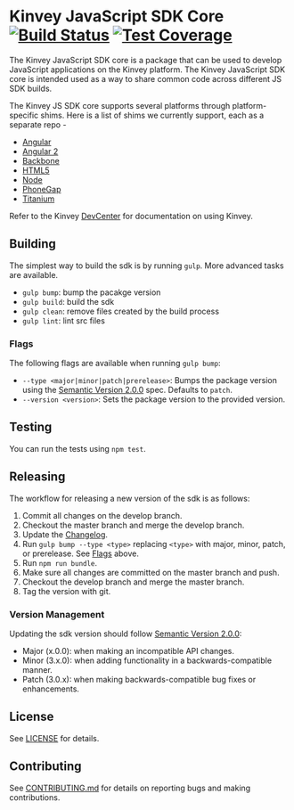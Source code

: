 # Kinvey JavaScript SDK Core [![Build Status](https://travis-ci.org/Kinvey/javascript-sdk-core.svg?branch=develop)](https://travis-ci.org/Kinvey/javascript-sdk-core) [![Test Coverage](https://codeclimate.com/github/Kinvey/javascript-sdk-core/badges/coverage.svg)](https://codeclimate.com/github/Kinvey/javascript-sdk-core/coverage)

The Kinvey JavaScript SDK core is a package that can be used to develop JavaScript applications on the Kinvey platform. The Kinvey JavaScript SDK core is intended used as a way to share common code across different JS SDK builds.

The Kinvey JS SDK core supports several platforms through platform-specific shims. Here is a list of shims we currently support, each as a separate repo -

* [Angular](https://github.com/Kinvey/angular-sdk)
* [Angular 2](https://github.com/Kinvey/angular2-sdk)
* [Backbone](https://github.com/Kinvey/backbone-sdk)
* [HTML5](https://github.com/Kinvey/html5-sdk)
* [Node](https://github.com/Kinvey/kinvey-nodejs)
* [PhoneGap](https://github.com/Kinvey/phonegap-sdk)
* [Titanium](https://github.com/Kinvey/titanium-sdk)

Refer to the Kinvey [DevCenter](http://devcenter.kinvey.com/) for documentation on using Kinvey.

## Building
The simplest way to build the sdk is by running `gulp`. More advanced tasks are available.

* `gulp bump`: bump the pacakge version
* `gulp build`: build the sdk
* `gulp clean`: remove files created by the build process
* `gulp lint`: lint src files

### Flags
The following flags are available when running `gulp bump`:

* `--type <major|minor|patch|prerelease>`: Bumps the package version using the [Semantic Version 2.0.0](http://semver.org/) spec. Defaults to `patch`.
* `--version <version>`: Sets the package version to the provided version.

## Testing

You can run the tests using `npm test`.

## Releasing
The workflow for releasing a new version of the sdk is as follows:

1. Commit all changes on the develop branch.
2. Checkout the master branch and merge the develop branch.
3. Update the [Changelog](CHANGELOG.md).
4. Run `gulp bump --type <type>` replacing `<type>` with major, minor, patch, or prerelease. See [Flags](#Flags) above.
5. Run `npm run bundle`.
6. Make sure all changes are committed on the master branch and push.
7. Checkout the develop branch and merge the master branch.
8. Tag the version with git.

### Version Management
Updating the sdk version should follow [Semantic Version 2.0.0](http://semver.org/):

* Major (x.0.0): when making an incompatible API changes.
* Minor (3.x.0): when adding functionality in a backwards-compatible manner.
* Patch (3.0.x): when making backwards-compatible bug fixes or enhancements.

## License
See [LICENSE](LICENSE) for details.

## Contributing
See [CONTRIBUTING.md](CONTRIBUTING.md) for details on reporting bugs and making contributions.
